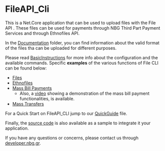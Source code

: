 # FileAPI_Cli
This is a Net.Core application that can be used to upload files with the File API .
These files can be used for payments through NBG Third Part Payment Services and through Ethnofiles API.

In the [Documentation](https://github.com/myNBGcode/FileAPI_Cli_V4/tree/master/Documentation) folder, you can find information about the valid format of the files tha can be uploaded for different purposes.

Please read [BasicInstructions](https://github.com/myNBGcode/FileAPI_Cli_v4/blob/master/BasicInstructions.txt) for more info about the configuration and the available commands.
Specific **examples** of the various functions of File CLI can be found below:
* [Files](https://github.com/myNBGcode/FileAPI_Cli_V4/blob/8b9198d2d78ec9d13fa7c3634a6ada78a2f151e9/BasicInstructions.txt#L424)
* [Ethnofiles](https://github.com/myNBGcode/FileAPI_Cli_V4/blob/8b9198d2d78ec9d13fa7c3634a6ada78a2f151e9/BasicInstructions.txt#L440)
* [Mass Bill Payments](https://github.com/myNBGcode/FileAPI_Cli_V4/blob/8b9198d2d78ec9d13fa7c3634a6ada78a2f151e9/BasicInstructions.txt#L475)
  * Also, a [video](https://www.youtube.com/watch?v=IgDmc6jYa6Y) showing a demonstration of the mass bill payment functionalities, is available.
* [Mass Transfers](https://github.com/myNBGcode/FileAPI_Cli_V4/blob/8b9198d2d78ec9d13fa7c3634a6ada78a2f151e9/BasicInstructions.txt#L498)

For a Quick Start on FileAPI_CLI jump to our [QuickGuide](https://github.com/myNBGcode/FileAPI_Cli_V4/blob/master/QuickGuide.txt) file.

Finally, the [source code](https://github.com/myNBGcode/FileAPI_Cli_V4/tree/master/source_202012) is also available as a sample to integrate it your application.

If you have any questions or concerns, please contact us through [developer.nbg.gr](https://developer.nbg.gr/).
